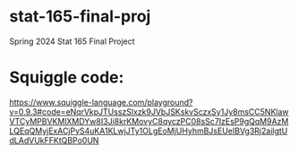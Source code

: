 # stat-165-final-proj
Spring 2024 Stat 165 Final Project

# Squiggle code:
https://www.squiggle-language.com/playground?v=0.9.3#code=eNqrVkpJTUsszSlxzk9JVbJSKskvSczxSy1Jy8msCC5NKlawVTCyMPBVKMlXMDYw8I3Ji8krKMovyC8qyczPC08sSc7IzEsP9gQqM9AzMLQEqQMyjExACjPyS4uKA1KLwjJTy1OLgEoMjUHyhmBJsEUeIBVg3Rj2ailgtUdLAdVUkFFKtQBPo0UN
